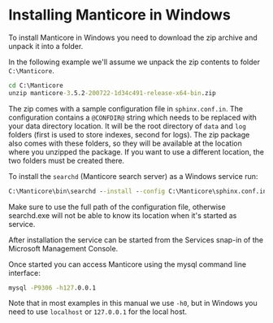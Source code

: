 # Installing Manticore in Windows

To install Manticore in Windows you need to download the zip archive and unpack it into a folder.

In the following example we'll assume we unpack the zip contents to folder `C:\Manticore`.

```bat
cd C:\Manticore
unzip manticore-3.5.2-200722-1d34c491-release-x64-bin.zip
```

The zip comes with a sample configuration file in `sphinx.conf.in`.
The configuration contains a `@CONFDIR@` string which needs to be replaced with your data directory location. It will be the root directory of `data` and `log` folders (first is used to store indexes, second for logs). The zip package also comes with these folders, so they will be available at the location where you unzipped the package. If you want to use a different location, the two folders must be created there.

To install the `searchd` (Manticore search server) as a Windows service run:

```bat
C:\Manticore\bin\searchd --install --config C:\Manticore\sphinx.conf.in --servicename Manticore
```

Make sure to use the full path of the configuration file, otherwise searchd.exe will not be able to know its location when it's started as service.

After installation the service can be started from the Services snap-in of the Microsoft Management Console.

Once started you can access Manticore using the mysql command line interface:

```bat
mysql -P9306 -h127.0.0.1
```

Note that in most examples in this manual we use `-h0`, but in Windows you need to use `localhost` or `127.0.0.1` for the local host.
